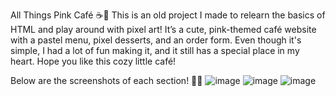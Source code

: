 All Things Pink Café ☕🎀
This is an old project I made to relearn the basics of HTML and play around with pixel art! It’s a cute, pink-themed café website with a pastel menu, pixel desserts, and an order form.
Even though it's simple, I had a lot of fun making it, and it still has a special place in my heart. Hope you like this cozy little café! 

Below are the screenshots of each section! 📸💕
![image](https://github.com/user-attachments/assets/10bfdfa7-8fa5-4e4f-950c-22676ee49674)
![image](https://github.com/user-attachments/assets/ef63a5dd-71d4-4dbd-b43b-91a9803e074a)
![image](https://github.com/user-attachments/assets/c09d30fb-b0b5-4f33-99ec-4c82bfcb8781)


